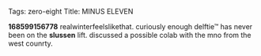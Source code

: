 Tags: zero-eight
Title: MINUS ELEVEN
  
**168599156778** realwinterfeelslikethat. curiously enough delftie™ has never been on the **slussen** lift. discussed a possible colab with the mno from the west counrty.</p>